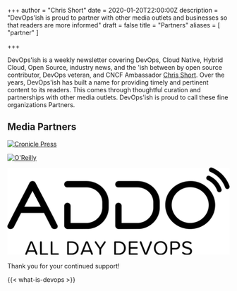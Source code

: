 +++
author = "Chris Short"
date = 2020-01-20T22:00:00Z
description = "DevOps'ish is proud to partner with other media outlets and businesses so that readers are more informed"
draft = false
title = "Partners"
aliases = [
	"partner"
]

+++

DevOps'ish is a weekly newsletter covering DevOps, Cloud Native, Hybrid Cloud, Open Source, industry news, and the 'ish between by open source contributor, DevOps veteran, and CNCF Ambassador [Chris Short](https://chrisshort.net/). Over the years, DevOps'ish has built a name for providing timely and pertinent content to its readers. This comes through thoughtful curation and partnerships with other media outlets. DevOps'ish is proud to call these fine organizations Partners.

## Media Partners

[![Cronicle Press](cronicle-press.png)](https://cronicle.press/)

[![O'Reilly](oreilly.jpg)](https://www.oreilly.com/pub/cpc/295836)

[![All Day DevOps](ADDO_Logo_2019_Black.svg)](https://www.alldaydevops.com/)

Thank you for your continued support!

{{< what-is-devops >}}
